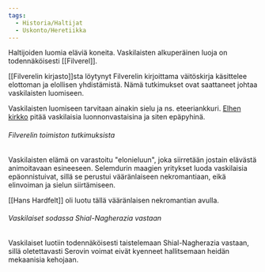 ```yaml
---
tags:
  - Historia/Haltijat
  - Uskonto/Heretiikka
---
```

Haltijoiden luomia eläviä koneita. Vaskilaisten alkuperäinen luoja on todennäköisesti [[Filverel]]. 

[[Filverelin kirjasto]]sta  löytynyt Filverelin kirjoittama väitöskirja käsittelee elottoman ja elollisen yhdistämistä. Nämä tutkimukset ovat saattaneet johtaa vaskilaisten luomiseen. 

Vaskilaisten luomiseen tarvitaan ainakin sielu ja ns. eteeriankkuri. [Elhen kirkko](Elhen%20kirkko.md) pitää vaskilaisia luonnonvastaisina ja siten epäpyhinä.


###### Filverelin toimiston tutkimuksista

Vaskilaisten elämä on varastoitu "elonieluun", joka siirretään jostain elävästä animoitavaan esineeseen. Selemdurin maagien yritykset luoda vaskilaisia epäonnistuivat, sillä se perustui vääränlaiseen nekromantiaan, eikä elinvoiman ja sielun siirtämiseen.

[[Hans Hardfelt]] oli luotu tällä vääränlaisen nekromantian avulla.

###### Vaskilaiset sodassa Shial-Nagherazia vastaan

Vaskilaiset luotiin todennäköisesti taistelemaan Shial-Nagherazia vastaan, sillä oletettavasti Serovin voimat eivät kyenneet hallitsemaan heidän mekaanisia kehojaan.